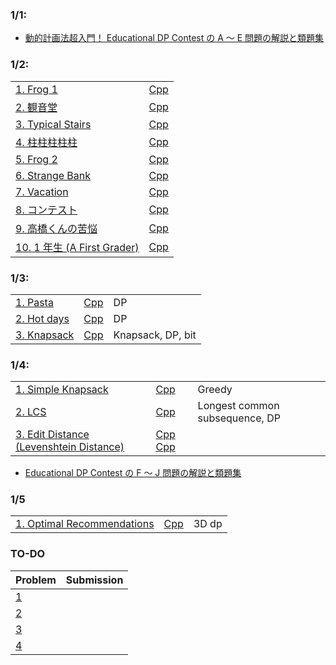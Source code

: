 ### 1/1:
- [動的計画法超入門！ Educational DP Contest の A ～ E 問題の解説と類題集
](https://qiita.com/drken/items/dc53c683d6de8aeacf5a)

### 1/2:
| | |
|---|---|
| [1. Frog 1 ](https://atcoder.jp/contests/dp/tasks/dp_a) | [Cpp](https://atcoder.jp/contests/dp/submissions/37688838) |
| [2. 観音堂](https://onlinejudge.u-aizu.ac.jp/challenges/search/titles/0168) | [Cpp](https://onlinejudge.u-aizu.ac.jp/status/users/togi/submissions/1/0168/judge/7280130/C++17) |
| [3. Typical Stairs](https://atcoder.jp/contests/abc129/tasks/abc129_c) | [Cpp](https://atcoder.jp/contests/abc129/submissions/37689711) |
| [4. 柱柱柱柱柱](https://atcoder.jp/contests/abc040/tasks/abc040_c) | [Cpp](https://atcoder.jp/contests/abc040/submissions/37689901) |
| [5. Frog 2](https://atcoder.jp/contests/dp/tasks/dp_b) | [Cpp](https://atcoder.jp/contests/dp/submissions/37690703) |
| [6. Strange Bank](https://atcoder.jp/contests/abc099/tasks/abc099_c) | [Cpp](https://atcoder.jp/contests/abc099/submissions/37690824) |
| [7. Vacation](https://atcoder.jp/contests/dp/tasks/dp_c) | [Cpp]() |
| [8. コンテスト](https://atcoder.jp/contests/tdpc/tasks/tdpc_contest) | [Cpp](https://atcoder.jp/contests/tdpc/submissions/37692610) |
| [9. 高橋くんの苦悩](https://atcoder.jp/contests/abc015/tasks/abc015_4) | [Cpp](https://atcoder.jp/contests/abc015/submissions/37702595) |
| [10. 1 年生 (A First Grader)](https://atcoder.jp/contests/joi2011yo/tasks/joi2011yo_d) | [Cpp](https://atcoder.jp/contests/joi2011yo/submissions/37702795) |

### 1/3:
| | | |
|---|---|---|
| [1. Pasta](https://atcoder.jp/contests/joi2012yo/tasks/joi2012yo_d) | [Cpp](https://atcoder.jp/contests/joi2012yo/submissions/37710417) | DP |
| [2. Hot days](https://atcoder.jp/contests/joi2013yo/tasks/joi2013yo_d) | [Cpp](https://atcoder.jp/contests/joi2013yo/submissions/37711622) | DP | 
| [3. Knapsack](https://atcoder.jp/contests/abc032/tasks/abc032_d) | [Cpp](https://atcoder.jp/contests/abc032/submissions/37717656) | Knapsack, DP, bit |

### 1/4:
| | | |
|---|---|---|
| [1. Simple Knapsack](https://atcoder.jp/contests/abc060/tasks/arc073_b) | [Cpp](https://atcoder.jp/contests/abc060/submissions/37724782) | Greedy |
| [2. LCS](https://atcoder.jp/contests/dp/submissions/37730395) | [Cpp](https://atcoder.jp/contests/dp/submissions/37730395) | Longest common subsequence, DP |
| [3. Edit Distance (Levenshtein Distance)](https://judge.u-aizu.ac.jp/onlinejudge/description.jsp?id=DPL_1_E&lang=jp) | [Cpp](https://onlinejudge.u-aizu.ac.jp/status/users/togi/submissions/1/DPL_1_E/judge/7290903/C++17) [Cpp](https://leetcode.com/problems/edit-distance/submissions/871105964/)|

- [Educational DP Contest の F ～ J 問題の解説と類題集](https://qiita.com/drken/items/03c7db44ccd27820ea0d)

### 1/5
| | | |
|---|---|---|
| [1. Optimal Recommendations](https://atcoder.jp/contests/indeednow-finala-open/tasks/indeednow_2015_finala_c) | [Cpp]() | 3D dp |


### TO-DO
| Problem | Submission |
|---|---|
| [1](https://atcoder.jp/contests/tdpc/tasks/tdpc_dice) | |
| [2](https://atcoder.jp/contests/joi2011ho/tasks/joi2011ho2) | |
| [3](https://onlinejudge.u-aizu.ac.jp/challenges/search/titles/2566) | |
| [4](https://atcoder.jp/contests/arc057/tasks/arc057_b) | |